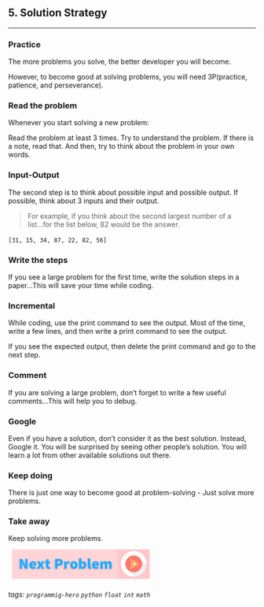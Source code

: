 
## 5. Solution Strategy

---

###  Practice
The more problems you solve, the better developer you will become.

However, to become good at solving problems, you will need 3P(practice, patience, and perseverance).

###   Read the problem
Whenever you start solving a new problem: 

Read the problem at least 3 times. Try to understand the problem. If there is a note, read that. And then, try to think about the problem in your own words. 

###    Input-Output
The second step is to think about possible input and possible output. If possible, think about 3 inputs and their output. 

> For example, if you think about the second largest number of a list...for the list below, 82 would be the answer.

`[31, 15, 34, 87, 22, 82, 56]`

###   Write the steps
If you see a large problem for the first time, write the solution steps in a paper...This will save your time while coding. 

###   Incremental
While coding, use the print command to see the output. Most of the time, write a few lines, and then write a print command to see the output. 

If you see the expected output, then delete the print command and go to the next step. 

###   Comment
If you are solving a large problem, don’t forget to write a few useful comments...This will help you to debug.

###    Google
Even if you have a solution, don’t consider it as the best solution. Instead, Google it. You will be surprised by seeing other people’s solution. You will learn a lot from other available solutions out there. 

###   Keep doing
There is just one way to become good at problem-solving - Just solve more problems. 

###    Take away
Keep solving more problems. 

&nbsp;
[![Next Page](assets/next-button.png)](Prime-Numbers.md)
&nbsp;

###### tags: `programmig-hero` `python` `float` `int` `math`